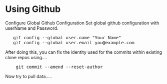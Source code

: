 <h1>Using Github</h1>
<p>
Configure Global Github Configuration
Set global github configuration with userName and Password.
</p>
<pre>
   git config --global user.name "Your Name"
   git config --global user.email you@example.com
</pre> 
   
<p>
After doing this, you can fix the identity used for the commits within existing clone repos using....
</p>
<pre>
    git commit --amend --reset-author
</pre>

<p>
Now try to pull data.....
</p>
